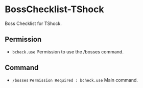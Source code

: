 # BossChecklist-TShock
Boss Checklist for TShock.

## Permission
- `bcheck.use` Permission to use the /bosses command.

## Command
- `/bosses` `Permission Required : bcheck.use`  Main command.
